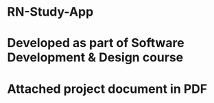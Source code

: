 # RN-Study-App

# Developed as part of Software Development & Design course

# Attached project document in PDF